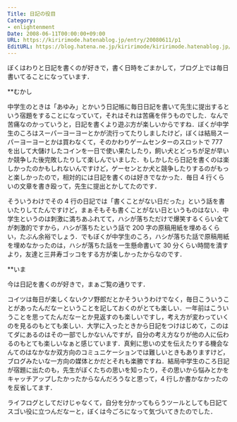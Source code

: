 ```yaml
---
Title: 日記の役目
Category:
- enlightenment
Date: 2008-06-11T00:00:00+09:00
URL: https://kiririmode.hatenablog.jp/entry/20080611/p1
EditURL: https://blog.hatena.ne.jp/kiririmode/kiririmode.hatenablog.jp/atom/entry/8454420450078214781
---
```



ぼくはわりと日記を書くのが好きで，書く日時をごまかして，ブログ上では毎日書いてることになっています．

**むかし

中学生のときは「あゆみ」とかいう日記帳に毎日日記を書いて先生に提出するという宿題をすることになっていて，それはそれは苦痛を伴うものでした．なんで苦痛なのかっていうと，日記を書くより遊ぶ方が楽しいからですね．ぼくが中学生のころはスーパーヨーヨーとかが流行ってたりしましたけど，ぼくは結局スーパーヨーヨーとかは買わなくて，そのかわりゲームセンターのスロットで 777 を出して大儲けしたコインを一日で使い果たしたり，飼い犬とどっちが足が早いか競争した後完敗したりして楽しんでいました．もしかしたら日記を書くのは楽しかったのかもしれないんですけど，ゲーセンとか犬と競争したりするのがもっと楽しかったので，相対的には日記を書くのは好きでなかった．毎日 4 行くらいの文章を書き殴って，先生に提出とかしてたのです．

そういうわけでその 4 行の日記では「書くことがない日だった」という話を書いたりしてたんですけど，まぁそもそも書くことがない日というものはない．中学生というのは刺激に満ちあふれてて，ハシが落ちただけで爆笑するくらい全てが刺激的ですから，ハシが落ちたという話で 200 字の原稿用紙を埋めるくらい，たぶん余裕でしょう．でもぼくが中学生のころ，ハシが落ちた話で原稿用紙を埋めなかったのは，ハシが落ちた話を一生懸命書いて 30 分くらい時間を潰すより，友達と三井寿ゴッコをする方が楽しかったからなのです．

**いま

今は日記を書くのが好きで，まぁご覧の通りです．

コイツは毎日が楽しくないクソ野郎だとかそういうわけでなく，毎日こういうことがあったんだなーということを記しておくのがとても楽しい．一年前はこういうことを思ってたんだなーとか見返すのも楽しいですし，考え方が変わっていくのを見るのもとても楽しい．大学に入ったときから日記をつけはじめて，このはてダにあるのはその一部でしかないんですが，自分の考え方なりが他の人に伝わるのもとても楽しいなぁと感じています．真剣に思いの丈を伝えたりする機会なんてのはなかなか双方向のコミュニケーションでは難しいときもありますけど，ブログみたいな一方向の媒体とかだとそれも楽勝ですね．結局中学生のころ日記が宿題に出たのも，先生がぼくたちの思いを知ったり，その思いから悩みとかをキャッチアップしたかったからなんだろうなと思って，4 行しか書かなかったのを反省してます．

ライフログとしてだけじゃなくて，自分を分かってもらうツールとしても日記てスゴい役に立つんだなーと，ぼくは今ごろになって気づいてきたのでした．
